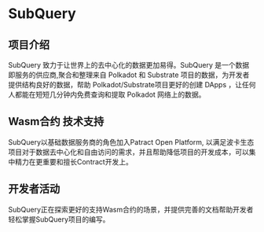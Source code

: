 # SubQuery
## 项目介绍
SubQuery 致力于让世界上的去中心化的数据更加易得。SubQuery 是一个数据即服务的供应商,聚合和整理来自 Polkadot 和 Substrate 项目的数据，为开发者提供结构良好的数据，帮助 Polkadot/Substrate项目更好的创建 DApps ，让任何人都能在短短几分钟内免费查询和提取 Polkadot 网络上的数据。

## Wasm合约 技术支持

SubQuery以基础数据服务商的角色加入Patract Open Platform, 以满足波卡生态项目对于数据去中心化和自由访问的需求，并且帮助降低项目的开发成本，可以集中精力在更重要和擅长Contract开发上。

## 开发者活动
SubQuery正在探索更好的支持Wasm合约的场景，并提供完善的文档帮助开发者轻松掌握SubQuery项目的编写。
